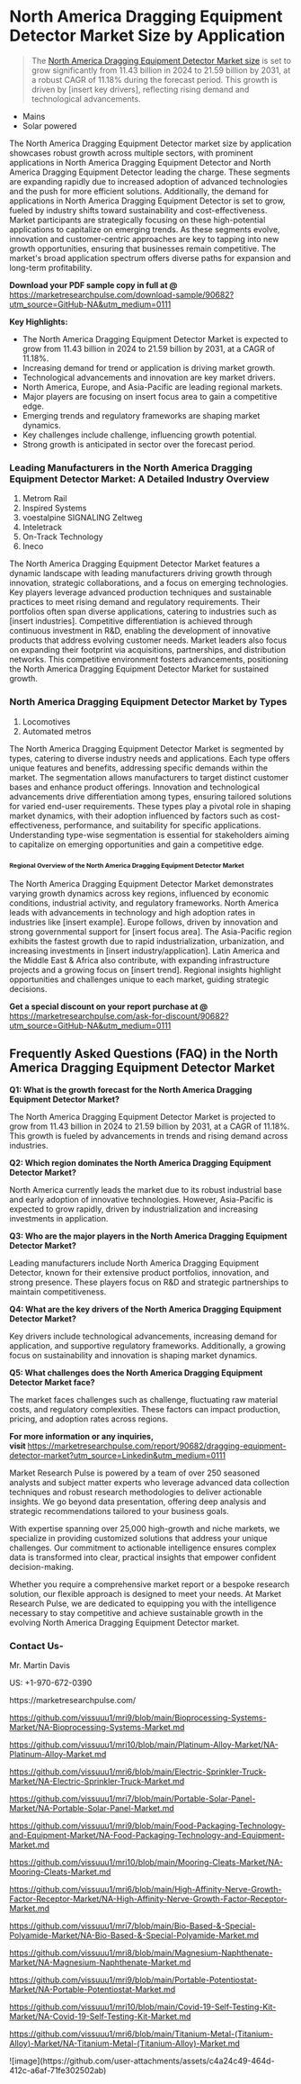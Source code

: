 <h1>North America Dragging Equipment Detector Market&nbsp;Size by Application</h1><blockquote><p>The <a href="https://marketresearchpulse.com/download-sample/90682?utm_source=GitHub-NA&amp;utm_medium=0111">North America Dragging Equipment Detector Market size</a> is set to grow significantly from 11.43 billion in 2024 to 21.59 billion by 2031, at a robust CAGR of 11.18% during the forecast period. This growth is driven by [insert key drivers], reflecting rising demand and technological advancements.</p></blockquote><ul><li>Mains<li> Solar powered</li></ul><p>The North America Dragging Equipment Detector market size by application showcases robust growth across multiple sectors, with prominent applications in North America Dragging Equipment Detector and North America Dragging Equipment Detector leading the charge. These segments are expanding rapidly due to increased adoption of advanced technologies and the push for more efficient solutions. Additionally, the demand for applications in North America Dragging Equipment Detector is set to grow, fueled by industry shifts toward sustainability and cost-effectiveness. Market participants are strategically focusing on these high-potential applications to capitalize on emerging trends. As these segments evolve, innovation and customer-centric approaches are key to tapping into new growth opportunities, ensuring that businesses remain competitive. The market's broad application spectrum offers diverse paths for expansion and long-term profitability.</p><p><strong>Download your PDF sample copy in full at @ </strong><a href="https://marketresearchpulse.com/download-sample/90682?utm_source=GitHub-NA&amp;utm_medium=0111">https://marketresearchpulse.com/download-sample/90682?utm_source=GitHub-NA&amp;utm_medium=0111</a></p><p><strong>Key Highlights: </strong></p><ul><li>The North America Dragging Equipment Detector Market is expected to grow from 11.43 billion in 2024 to 21.59 billion by 2031, at a CAGR of 11.18%.</li><li>Increasing demand for trend or application is driving market growth.</li><li>Technological advancements and innovation are key market drivers.</li><li>North America, Europe, and Asia-Pacific are leading regional markets.</li><li>Major players are focusing on insert focus area to gain a competitive edge.</li><li>Emerging trends and regulatory frameworks are shaping market dynamics.</li><li>Key challenges include challenge, influencing growth potential.</li><li>Strong growth is anticipated in sector over the forecast period.</li></ul><h3>Leading Manufacturers in the North America Dragging Equipment Detector Market: A Detailed Industry Overview</h3><ol><li>Metrom Rail</li><li>Inspired Systems</li><li>voestalpine SIGNALING Zeltweg</li><li>Inteletrack</li><li>On-Track Technology</li><li>Ineco</li></ol><div class="flex max-w-full flex-col flex-grow"><div class="min-h-8 text-message flex w-full flex-col items-end gap-2 whitespace-normal break-words [.text-message+&amp;]:mt-5" dir="auto" data-message-author-role="assistant" data-message-id="fd8432e4-4910-450d-b182-61b7bfb0a01f" data-message-model-slug="gpt-4o"><div class="flex w-full flex-col gap-1 empty:hidden first:pt-[3px]"><div class="markdown prose w-full break-words dark:prose-invert light"><p>The North America Dragging Equipment Detector Market features a dynamic landscape with leading manufacturers driving growth through innovation, strategic collaborations, and a focus on emerging technologies. Key players leverage advanced production techniques and sustainable practices to meet rising demand and regulatory requirements. Their portfolios often span diverse applications, catering to industries such as [insert industries]. Competitive differentiation is achieved through continuous investment in R&amp;D, enabling the development of innovative products that address evolving customer needs. Market leaders also focus on expanding their footprint via acquisitions, partnerships, and distribution networks. This competitive environment fosters advancements, positioning the North America Dragging Equipment Detector Market for sustained growth.</p></div></div></div></div><h3>North America Dragging Equipment Detector Market by Types</h3><ol><li>Locomotives<li> Automated metros</li></ol><div class="flex max-w-full flex-col flex-grow"><div class="min-h-8 text-message flex w-full flex-col items-end gap-2 whitespace-normal break-words [.text-message+&amp;]:mt-5" dir="auto" data-message-author-role="assistant" data-message-id="084470be-0bb7-4664-bddf-5156b4f41249" data-message-model-slug="gpt-4o-mini"><div class="flex w-full flex-col gap-1 empty:hidden first:pt-[3px]"><div class="markdown prose w-full break-words dark:prose-invert light"><p>The North America Dragging Equipment Detector Market is segmented by types, catering to diverse industry needs and applications. Each type offers unique features and benefits, addressing specific demands within the market. The segmentation allows manufacturers to target distinct customer bases and enhance product offerings. Innovation and technological advancements drive differentiation among types, ensuring tailored solutions for varied end-user requirements. These types play a pivotal role in shaping market dynamics, with their adoption influenced by factors such as cost-effectiveness, performance, and suitability for specific applications. Understanding type-wise segmentation is essential for stakeholders aiming to capitalize on emerging opportunities and gain a competitive edge.</p></div></div></div></div><h3><span style="font-size: 11px;">Regional Overview of the North America Dragging Equipment Detector Market</span></h3><div class="flex max-w-full flex-col flex-grow"><div class="min-h-8 text-message flex w-full flex-col items-end gap-2 whitespace-normal break-words [.text-message+&amp;]:mt-5" dir="auto" data-message-author-role="assistant" data-message-id="e9038762-ce64-4e30-91c9-9bd413514231" data-message-model-slug="gpt-4o-mini"><div class="flex w-full flex-col gap-1 empty:hidden first:pt-[3px]"><div class="markdown prose w-full break-words dark:prose-invert light"><p>The North America Dragging Equipment Detector Market demonstrates varying growth dynamics across key regions, influenced by economic conditions, industrial activity, and regulatory frameworks. North America leads with advancements in technology and high adoption rates in industries like [insert example]. Europe follows, driven by innovation and strong governmental support for [insert focus area]. The Asia-Pacific region exhibits the fastest growth due to rapid industrialization, urbanization, and increasing investments in [insert industry/application]. Latin America and the Middle East &amp; Africa also contribute, with expanding infrastructure projects and a growing focus on [insert trend]. Regional insights highlight opportunities and challenges unique to each market, guiding strategic decisions.</p></div></div></div></div><p><strong>Get a special discount on your report purchase at @ </strong><a href="https://marketresearchpulse.com/ask-for-discount/90682?utm_source=GitHub-NA&amp;utm_medium=0111">https://marketresearchpulse.com/ask-for-discount/90682?utm_source=GitHub-NA&amp;utm_medium=0111</a></p><h2>Frequently Asked Questions (FAQ) in the North America Dragging Equipment Detector Market</h2><p><strong>Q1: What is the growth forecast for the North America Dragging Equipment Detector Market?</strong></p><p>The North America Dragging Equipment Detector Market is projected to grow from 11.43 billion in 2024 to 21.59 billion by 2031, at a CAGR of 11.18%. This growth is fueled by advancements in trends and rising demand across industries.</p><p><strong>Q2: Which region dominates the North America Dragging Equipment Detector Market?</strong></p><p>North America currently leads the market due to its robust industrial base and early adoption of innovative technologies. However, Asia-Pacific is expected to grow rapidly, driven by industrialization and increasing investments in application.</p><p><strong>Q3: Who are the major players in the North America Dragging Equipment Detector Market?</strong></p><p>Leading manufacturers include North America Dragging Equipment Detector, known for their extensive product portfolios, innovation, and strong presence. These players focus on R&amp;D and strategic partnerships to maintain competitiveness.</p><p><strong>Q4: What are the key drivers of the North America Dragging Equipment Detector Market?</strong></p><p>Key drivers include technological advancements, increasing demand for application, and supportive regulatory frameworks. Additionally, a growing focus on sustainability and innovation is shaping market dynamics.</p><p><strong>Q5: What challenges does the North America Dragging Equipment Detector Market face?</strong></p><p>The market faces challenges such as challenge, fluctuating raw material costs, and regulatory complexities. These factors can impact production, pricing, and adoption rates across regions.</p><p><strong>For more information or any inquiries, visit&nbsp;</strong><a href="https://marketresearchpulse.com/report/90682/dragging-equipment-detector-market?utm_source=Linkedin&utm_medium=0111">https://marketresearchpulse.com/report/90682/dragging-equipment-detector-market?utm_source=Linkedin&utm_medium=0111</a></p><p>Market Research Pulse is powered by a team of over 250 seasoned analysts and subject matter experts who leverage advanced data collection techniques and robust research methodologies to deliver actionable insights. We go beyond data presentation, offering deep analysis and strategic recommendations tailored to your business goals.</p><p>With expertise spanning over 25,000 high-growth and niche markets, we specialize in providing customized solutions that address your unique challenges. Our commitment to actionable intelligence ensures complex data is transformed into clear, practical insights that empower confident decision-making.</p><p>Whether you require a comprehensive market report or a bespoke research solution, our flexible approach is designed to meet your needs. At Market Research Pulse, we are dedicated to equipping you with the intelligence necessary to stay competitive and achieve sustainable growth in the evolving North America Dragging Equipment Detector market.</p><h3><strong>Contact Us-</strong></h3><p>Mr. Martin Davis</p><p>US: +1-970-672-0390</p><p>https://marketresearchpulse.com/</p><p><a href="https://github.com/vissuuu1/mri9/blob/main/Bioprocessing-Systems-Market/NA-Bioprocessing-Systems-Market.md">https://github.com/vissuuu1/mri9/blob/main/Bioprocessing-Systems-Market/NA-Bioprocessing-Systems-Market.md</a></p><p><a href="https://github.com/vissuuu1/mri10/blob/main/Platinum-Alloy-Market/NA-Platinum-Alloy-Market.md">https://github.com/vissuuu1/mri10/blob/main/Platinum-Alloy-Market/NA-Platinum-Alloy-Market.md</a></p><p><a href="https://github.com/vissuuu1/mri6/blob/main/Electric-Sprinkler-Truck-Market/NA-Electric-Sprinkler-Truck-Market.md">https://github.com/vissuuu1/mri6/blob/main/Electric-Sprinkler-Truck-Market/NA-Electric-Sprinkler-Truck-Market.md</a></p><p><a href="https://github.com/vissuuu1/mri7/blob/main/Portable-Solar-Panel-Market/NA-Portable-Solar-Panel-Market.md">https://github.com/vissuuu1/mri7/blob/main/Portable-Solar-Panel-Market/NA-Portable-Solar-Panel-Market.md</a></p><p><a href="https://github.com/vissuuu1/mri9/blob/main/Food-Packaging-Technology-and-Equipment-Market/NA-Food-Packaging-Technology-and-Equipment-Market.md">https://github.com/vissuuu1/mri9/blob/main/Food-Packaging-Technology-and-Equipment-Market/NA-Food-Packaging-Technology-and-Equipment-Market.md</a></p><p><a href="https://github.com/vissuuu1/mri10/blob/main/Mooring-Cleats-Market/NA-Mooring-Cleats-Market.md">https://github.com/vissuuu1/mri10/blob/main/Mooring-Cleats-Market/NA-Mooring-Cleats-Market.md</a></p><p><a href="https://github.com/vissuuu1/mri6/blob/main/High-Affinity-Nerve-Growth-Factor-Receptor-Market/NA-High-Affinity-Nerve-Growth-Factor-Receptor-Market.md">https://github.com/vissuuu1/mri6/blob/main/High-Affinity-Nerve-Growth-Factor-Receptor-Market/NA-High-Affinity-Nerve-Growth-Factor-Receptor-Market.md</a></p><p><a href="https://github.com/vissuuu1/mri7/blob/main/Bio-Based-&-Special-Polyamide-Market/NA-Bio-Based-&-Special-Polyamide-Market.md">https://github.com/vissuuu1/mri7/blob/main/Bio-Based-&-Special-Polyamide-Market/NA-Bio-Based-&-Special-Polyamide-Market.md</a></p><p><a href="https://github.com/vissuuu1/mri8/blob/main/Magnesium-Naphthenate-Market/NA-Magnesium-Naphthenate-Market.md">https://github.com/vissuuu1/mri8/blob/main/Magnesium-Naphthenate-Market/NA-Magnesium-Naphthenate-Market.md</a></p><p><a href="https://github.com/vissuuu1/mri9/blob/main/Portable-Potentiostat-Market/NA-Portable-Potentiostat-Market.md">https://github.com/vissuuu1/mri9/blob/main/Portable-Potentiostat-Market/NA-Portable-Potentiostat-Market.md</a></p><p><a href="https://github.com/vissuuu1/mri10/blob/main/Covid-19-Self-Testing-Kit-Market/NA-Covid-19-Self-Testing-Kit-Market.md">https://github.com/vissuuu1/mri10/blob/main/Covid-19-Self-Testing-Kit-Market/NA-Covid-19-Self-Testing-Kit-Market.md</a></p><p><a href="https://github.com/vissuuu1/mri6/blob/main/Titanium-Metal-(Titanium-Alloy)-Market/NA-Titanium-Metal-(Titanium-Alloy)-Market.md">https://github.com/vissuuu1/mri6/blob/main/Titanium-Metal-(Titanium-Alloy)-Market/NA-Titanium-Metal-(Titanium-Alloy)-Market.md</a></p>
![image](https://github.com/user-attachments/assets/c4a24c49-464d-412c-a6af-71fe302502ab)
